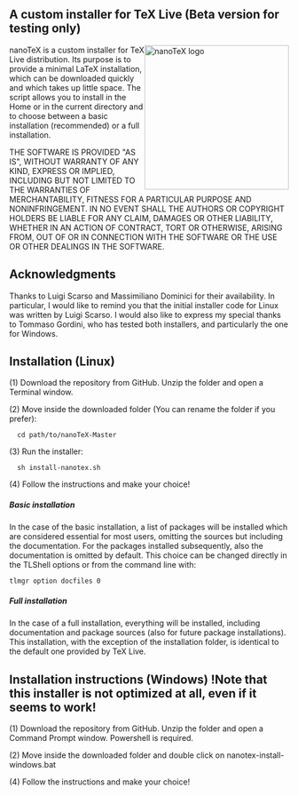 A custom installer for TeX Live (Beta version for testing only)
--------------------------------

<img src="https://github.com/ivalb/nanoTeX/blob/master/nanotex-icon.svg" alt="nanoTeX logo" align="right" width="260px" style="max-width:100%;margin:0px 0px" border="0">nanoTeX is a custom installer for TeX Live distribution. Its purpose is to provide a minimal LaTeX installation, which can be downloaded quickly and which takes up little space. The script allows you to install in the Home or in the current directory and to choose between a basic installation (recommended) or a full installation. 

THE SOFTWARE IS PROVIDED "AS IS", WITHOUT WARRANTY OF ANY KIND, EXPRESS OR IMPLIED, INCLUDING BUT NOT LIMITED TO THE WARRANTIES OF MERCHANTABILITY,
FITNESS FOR A PARTICULAR PURPOSE AND NONINFRINGEMENT. IN NO EVENT SHALL THE AUTHORS OR COPYRIGHT HOLDERS BE LIABLE FOR ANY CLAIM, DAMAGES OR OTHER
LIABILITY, WHETHER IN AN ACTION OF CONTRACT, TORT OR OTHERWISE, ARISING FROM, OUT OF OR IN CONNECTION WITH THE SOFTWARE OR THE USE OR OTHER DEALINGS IN THE SOFTWARE.

<h2>Acknowledgments</h2>

Thanks to Luigi Scarso and Massimiliano Dominici for their availability. In particular, I would like to remind you that the initial installer code for Linux was written by Luigi Scarso.  I would also like to express my special thanks to Tommaso Gordini, who has tested both installers, and particularly the one for Windows.

Installation (Linux)
-------------------------------------

(1) Download the repository from GitHub. Unzip the folder and open a Terminal window.

(2) Move inside the downloaded folder (You can rename the folder if you prefer):

      cd path/to/nanoTeX-Master

(3) Run the installer:
    
      sh install-nanotex.sh

(4) Follow the instructions and make your choice!    

<h5>Basic installation</h5>

In the case of the basic installation, a list of packages will be installed which are considered essential for most users, omitting the sources but including the documentation. For the packages installed subsequently, also the documentation is omitted by default. This choice can be changed directly in the TLShell options or from the command line with:

    tlmgr option docfiles 0

<h5>Full installation</h5>

In the case of a full installation, everything will be installed, including documentation and package sources (also for future package installations). This installation, with the exception of the installation folder, is identical to the default one provided by TeX Live. 


Installation instructions (Windows) !Note that this installer is not optimized at all, even if it seems to work!
-------------------------------------

(1) Download the repository from GitHub. Unzip the folder and open a Command Prompt window. Powershell is required.

(2) Move inside the downloaded folder and double click on nanotex-install-windows.bat

(4) Follow the instructions and make your choice!

